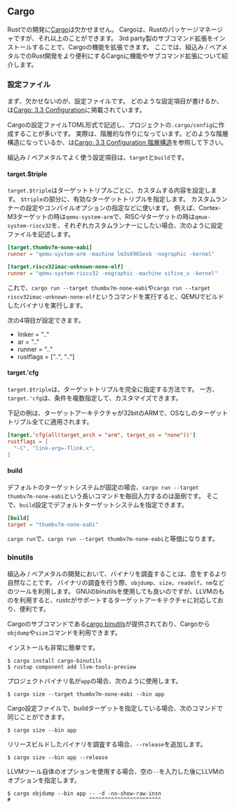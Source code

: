 ## Cargo

Rustでの開発に[Cargo]は欠かせません。
Cargoは、Rustのパッケージマネージャですが、それ以上のことができます。
3rd party製のサブコマンド拡張をインストールすることで、Cargoの機能を拡張できます。
ここでは、組込み / ベアメタルでのRust開発をより便利にするCargoに機能やサブコマンド拡張について紹介します。

[Cargo]: https://doc.rust-lang.org/cargo/index.html

### 設定ファイル

まず、欠かせないのが、設定ファイルです。
どのような設定項目が書けるか、は[Cargo: 3.3 Configuration]に掲載されています。

[Cargo: 3.3 Configuration]: https://doc.rust-lang.org/cargo/reference/config.html

Cargoの設定ファイルTOML形式で記述し、プロジェクトの`.cargo/config`に作成することが多いです。
実際は、階層的な作りになっています。どのような階層構造になっているか、は[Cargo: 3.3 Configuration 階層構造]を参照して下さい。

[Cargo: 3.3 Configuration 階層構造]: https://doc.rust-lang.org/cargo/reference/config.html#hierarchical-structure

組込み / ベアメタルでよく使う設定項目は、`target`と`build`です。

#### target.$triple

`target.$triple`はターゲットトリプルごとに、カスタムする内容を設定します。
`$triple`の部分に、有効なターゲットトリプルを指定します。
カスタムランナーの設定やコンパイルオプションの指定などに使います。
例えば、Cortex-M3ターゲットの時は`qemu-system-arm`で、RISC-Vターゲットの時は`qmue-system-riscv32`を、それぞれカスタムランナーにしたい場合、次のように設定ファイルを記述します。

```toml
[target.thumbv7m-none-eabi]
runner = "qemu-system-arm -machine lm3s6965evb -nographic -kernel"

[target.riscv32imac-unknown-none-elf]
runner = "qemu-system-riscv32 -nographic -machine sifive_u -kernel"
```

これで、`cargo run --target thumbv7m-none-eabi`や`cargo run --target riscv32imac-unknown-none-elf`というコマンドを実行すると、QEMUでビルドしたバイナリを実行します。

次の4項目が設定できます。

- linker = ".."
- ar = ".."
- runner = ".."
- rustflags = ["..", ".."]

#### target.'cfg

`target.$triple`は、ターゲットトリプルを完全に指定する方法です。
一方、`target.'cfg`は、条件を複数指定して、カスタマイズできます。

下記の例は、ターゲットアーキテクチャが32bitのARMで、OSなしのターゲットトリプル全てに適用されます。

```toml
[target.'cfg(all(target_arch = "arm", target_os = "none"))']
rustflags = [
  "-C", "link-arg=-Tlink.x",
]
```

#### build

デフォルトのターゲットシステムが固定の場合、`cargo run --target thumbv7m-none-eabi`という長いコマンドを毎回入力するのは面倒です。
そこで、`build`設定でデフォルトターゲットシステムを指定できます。

```toml
[build]
target = "thumbv7m-none-eabi"
```

`cargo run`で、`cargo run --target thumbv7m-none-eabi`と等価になります。

### binutils

組込み / ベアメタルの開発において、バイナリを調査することは、息をするより自然なことです。
バイナリの調査を行う際、`objdump`、`size`、`readelf`、`nm`などのツールを利用します。
GNUのbinutilsを使用しても良いのですが、LLVMのものを利用すると、rustcがサポートするターゲットアーキテクチャに対応しており、便利です。

Cargoのサブコマンドである[cargo binutils]が提供されており、Cargoから`objdump`や`size`コマンドを利用できます。

[cargo binutils]: https://github.com/rust-embedded/cargo-binutils

インストールも非常に簡単です。

```
$ cargo install cargo-binutils
$ rustup component add llvm-tools-preview
```

プロジェクトバイナリ名が`app`の場合、次のように使用します。

```
$ cargo size --target thumbv7m-none-eabi --bin app
```

Cargo設定ファイルで、buildターゲットを指定している場合、次のコマンドで同じことができます。

```
$ cargo size --bin app
```

リリースビルドしたバイナリを調査する場合、`--release`を追加します。

```
$ cargo size --bin app --release
```

LLVMツール自体のオプションを使用する場合、空の`--`を入力した後にLLVMのオプションを指定します。

```
$ cargo objdump --bin app -- -d -no-show-raw-insn
#                         ^^^^^^^^^^^^^^^^^^^^^^^
```
